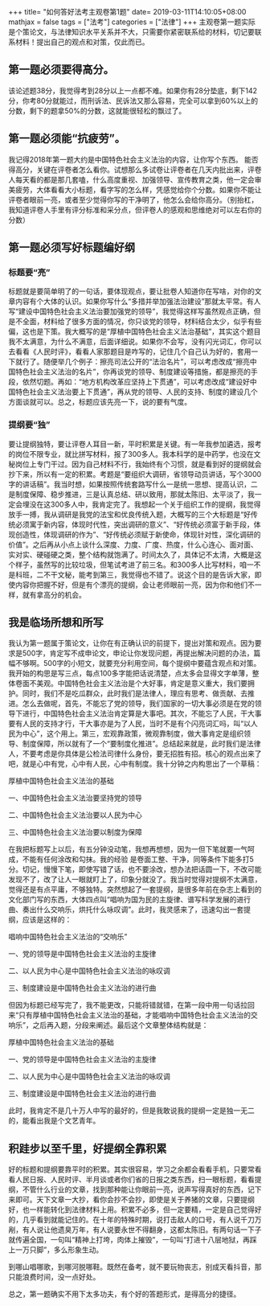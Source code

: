 +++
title= "如何答好法考主观卷第1题"
date= 2019-03-11T14:10:05+08:00
mathjax = false
tags = ["法考"]
categories = ["法律"]
+++
主观卷第一题实际是个策论文，与法律知识水平关系并不大，只需要你紧密联系给的材料，切记要联系材料！提出自己的观点和对策，仅此而已。

## 第一题必须要得高分。

该论述题38分，我觉得考到28分以上一点都不难。如果你有28分垫底，剩下142分，你考80分就能过，而刑诉法、民诉法又那么容易，完全可以拿到60%以上的分数，剩下的题拿50%的分数，这就能很轻松的飘过了。

## 第一题必须能“抗疲劳”。

我记得2018年第一题大约是中国特色社会主义法治的内容，让你写个东西。 能否得高分，关键在评卷者怎么看你。试想那么多试卷让评卷者在几天内批出来，评卷人每天看的都是那几套嗑，什么高度重视、加强领导、宣传教育之类，他一定会审美疲劳，大体看看大小标题，看字写的怎么样，凭感觉给你个分数。如果你不能让评卷者眼前一亮，或者至少觉得你写的干净明了，他怎么会给你高分。（别抬杠，我知道评卷人手里有评分标准和采分点，但评卷人的感观和思维绝对可以左右你的分数）

## 第一题必须写好标题编好纲

### 标题要“亮”

标题就是要简单明了的一句话，要体现观点，要让批卷人知道你在写啥，对你的文章内容有个大体的认识。如果你写什么“多措并举加强法治建设”那就太平常。有人写“建设中国特色社会主义法治要加强党的领导”，我觉得这样写虽然观点正确，但是不全面，材料给了很多方面的情况，你只谈党的领导，材料结合太少，似乎有些偏，这也是下策。我大概写的是“厚植中国特色社会主义法治基础”，其实这个题目我不太满意，为什么不满意，后面详细说。如果你不会写，没有闪光词汇，你可以去看看《人民时评》，看看人家那题目是咋写的，记住几个自己认为好的，套用一下就行了。随便举几个例子：擦亮司法公开的“法治名片”，可以考虑改成“擦亮中国特色社会主义法治的名片”，你再谈党的领导、制度建设等措施，都是擦亮的手段，依然切题。再如：“地方机构改革应坚持上下贯通”，可以考虑改成“建设好中国特色社会主义法治要上下贯通”，再从党的领导、人民的支持、制度的建设几个方面谈就可以。总之，标题应该先亮一下，说的要有气度。

### 提纲要“独”

要让提纲独特，要让评卷人耳目一新，平时积累是关键。有一年我参加遴选，报考的岗位不限专业，就比拼写材料，报了300多人。我本科学的是中药学，也没在文秘岗位上专门干过。因为自己材料不行，我始终有个习惯，就是看到好的提纲就会抄下来，所以有一定的积累。考题是“要组织大调研，省领导动员讲话，写个3000字的讲话稿”。我当时想，如果按照传统套路写什么一是统一思想、提高认识，二是制度保障、稳步推进，三是认真总结、研以致用，那就太陈旧、太平淡了，我一定会埋没在这300多人中，我肯定完了。我想起一个关于组织工作的提纲，我觉得放手一搏，我从调研是我党的法宝和优良传统入题，大概写的三个大标题是“好传统必须寓于新内容，体现时代性，突出调研的意义”、“好传统必须富于新手段，体现创造性，体现调研的作为”、“好传统必须赋于新使命，体现针对性，深化调研的价值”。之后再从小点上谈什么深度、力度、广度、热度，什么心连心、面对面、实对实、硬碰硬之类，整个结构就饱满了。时间太久了，具体记不太清，大概是这个样子，虽然写的比较垃圾，但笔试考进了前三名。和300多人比写材料，咱一不是科班，二不干文秘，能考到第三，我觉得也不错了。说这个目的是告诉大家，即使内容你把握不好，但是有个漂亮的提纲，会让老师眼前一亮，因为你和他们不一样，就有拿高分的机会。

## 我是临场所想和所写

我认为第一题属于策论文，让你在有正确认识的前提下，提出对策和观点。因为要求是500字，肯定写不成申论文，申论让你发现问题，再提出解决问题的办法，篇幅不够啊。500字的小短文，就要充分利用空间，每个提纲中要蕴含观点和对策。我开始的构思是写三点，每点100多字能把话说清楚，点太多会显得文字单薄，整体卷面不美观。中国特色社会主义法治是个大好事，肯定是意义重大，我们要拥护。同时，我们不是吃瓜群众，此时我们是法律人，理应有思考、做贡献、去推进。怎么去做呢，首先，不能忘了党的领导，我们国家的一切大事必须是在党的领导下进行，中国特色社会主义法治肯定算是大事吧。其次，不能忘了人民，干大事要有人民的支持才行，干大事亦是为了人民，当时不是有个闪亮词汇吗，叫“以人民为中心”，这个用上。第三，宏观靠政策，微观靠制度，做大事肯定是组织领导、制度保障，所以就有了一个“要制度化推进”。总结起来就是，此时我们是法律人，不要考虑是你具体是公检法司律什么身份，要无招胜有招。核心的观点出来了吧，就是心中有党，心中有人民，心中有制度。我十分钟之内构思出了一个草稿：

厚植中国特色社会主义法治的基础

一、中国特色社会主义法治要坚持党的领导

二、中国特色社会主义法治要以人民为中心

三、中国特色社会主义法治要以制度为保障

在我把标题写上以后，有五分钟没动笔，我想再想想，因为一但下笔就要一气呵成，不能有任何涂改和勾抹。我的经验 是卷面工整、干净，同等条件下能多打5分。切记，慢慢下笔，即使写错了话，也不要涂改，想办法把话圆一下，不改可能发现不了，改了让人一眼就盯上了，印象分就没了。我当时觉得对提纲不太满意，觉得还是有点平庸，不够独特。突然想起了一套提纲，是很多年前在杂志上看到的文化部门写的东西，大体四点叫“唱响为国为民的主旋律、谱写科学发展的进行曲、奏出什么交响乐，烘托什么咏叹调”。此时，我灵感来了，迅速勾出一套提纲，应该是这样的：

唱响中国特色社会主义法治的“交响乐”

一、党的领导是中国特色社会主义法治的主旋律

二、以人民为中心是中国特色社会主义法治的咏叹调

三、制度建设是中国特色社会主义法治的进行曲

但因为标题已经写完了，我不能更改，只能将错就错，在第一段中用一句话拉回来“只有厚植中国特色社会主义法治的基础，才能唱响中国特色社会主义法治的交响乐”，之后再入题，分段来阐述。最后这个文章整体结构就是：

厚植中国特色社会主义法治的基础

一、党的领导是中国特色社会主义法治的主旋律

二、以人民为中心是中国特色社会主义法治的咏叹调

三、制度建设是中国特色社会主义法治的进行曲

此时，我肯定不是几十万人中写的最好的，但是我敢说我的提纲一定是独一无二的，能看出我是个文艺青年。

## 积跬步以至千里，好提纲全靠积累

好的标题和提纲要靠平时的积累。其实很容易，学习之余都会看看手机，只要常看看人民日报、人民时评、半月谈或者你们省的日报之类东西，扫一眼标题，看看提纲，不管什么行业的文章，找到那种能让你眼前一亮，说声写得真好的东西，记下来即可。天下文章一大抄，看你会抄不会抄，即使是关于养猪的文章，只要提纲好，也一样能转化到法律材料上用。积累不必多，但一定要精，一定是自己觉得好的，几乎看到就能记住的。在十年的特殊时期，说打击敌人的口号，有人说千刀万剐，有人说让他遗臭万年，有人说要永世不得翻身，这都太陈旧。有两句话一下子就传遍全国，一句叫“精神上打垮，肉体上摧毁”，一句叫“打进十八层地狱，再踩上一万只脚”，多么形象生动。

到哪山唱哪歌，到哪河脱哪鞋。既然在备考，就不要玩物丧志，别成天看抖音，那只能浪费时间，没一点好处。

总之，第一题确实不用下太多功夫，有个好的答题形式，是得高分的捷径。

